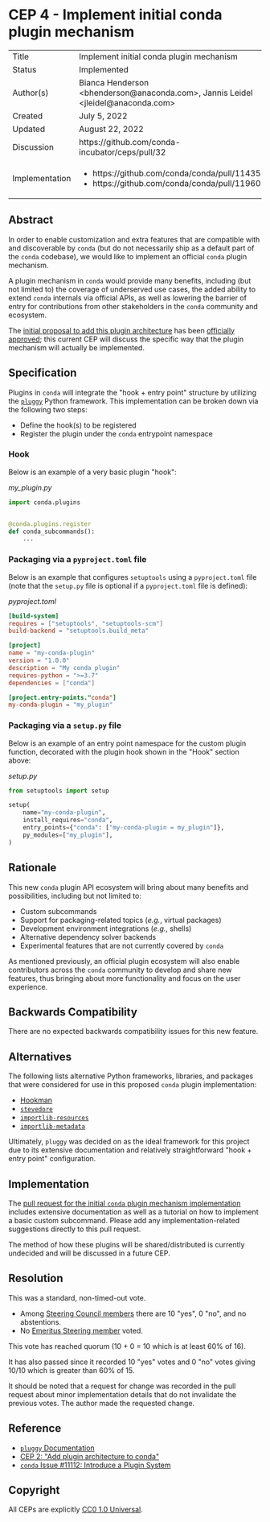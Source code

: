 # CEP 4 - Implement initial conda plugin mechanism

<table>
<tr><td> Title </td><td> Implement initial conda plugin mechanism </td>
<tr><td> Status </td><td> Implemented  </td></tr>
<tr><td> Author(s) </td><td> Bianca Henderson &lt;bhenderson@anaconda.com&gt;, Jannis Leidel &lt;jleidel@anaconda.com&gt; </td></tr>
<tr><td> Created </td><td> July 5, 2022 </td></tr>
<tr><td> Updated </td><td> August 22, 2022 </td></tr>
<tr><td> Discussion </td><td>https://github.com/conda-incubator/ceps/pull/32</td></tr>
<tr><td> Implementation </td><td><ul><li>https://github.com/conda/conda/pull/11435</li>
<li>https://github.com/conda/conda/pull/11960</li></ul></td></tr>
</table>

## Abstract

In order to enable customization and extra features that are compatible with and discoverable by `conda` (but do not necessarily ship as a default part of the `conda` codebase), we would like to implement an official `conda` plugin mechanism.

A plugin mechanism in `conda` would provide many benefits, including (but not limited to) the coverage of underserved use cases, the added ability to extend `conda` internals via official APIs, as well as lowering the barrier of entry for contributions from other stakeholders in the `conda` community and ecosystem.

The [initial proposal to add this plugin architecture](https://github.com/conda-incubator/ceps/blob/main/cep-0002.md) has been [officially approved](https://github.com/conda-incubator/ceps/issues/23); this current CEP will discuss the specific way that the plugin mechanism will actually be implemented.

## Specification

Plugins in `conda` will integrate the "hook + entry point" structure by utilizing the [`pluggy`](https://pluggy.readthedocs.io/en/stable/index.html) Python framework. This implementation can be broken down via the following two steps:

- Define the hook(s) to be registered
- Register the plugin under the `conda` entrypoint namespace


### Hook

Below is an example of a very basic plugin "hook":

_my_plugin.py_
```python
import conda.plugins


@conda.plugins.register
def conda_subcommands():
    ...
```

### Packaging via a `pyproject.toml` file


Below is an example that configures `setuptools` using a `pyproject.toml` file (note that the `setup.py` file is optional if a `pyproject.toml` file is defined):

_pyproject.toml_
```toml
[build-system]
requires = ["setuptools", "setuptools-scm"]
build-backend = "setuptools.build_meta"

[project]
name = "my-conda-plugin"
version = "1.0.0"
description = "My conda plugin"
requires-python = ">=3.7"
dependencies = ["conda"]

[project.entry-points."conda"]
my-conda-plugin = "my_plugin"
```


### Packaging via a `setup.py` file

Below is an example of an entry point namespace for the custom plugin function, decorated with the plugin hook shown in the "Hook" section above:

_setup.py_
```python
from setuptools import setup

setup(
    name="my-conda-plugin",
    install_requires="conda",
    entry_points={"conda": ["my-conda-plugin = my_plugin"]},
    py_modules=["my_plugin"],
)
```


## Rationale

This new `conda` plugin API ecosystem will bring about many benefits and possibilities, including but not limited to:

- Custom subcommands
- Support for packaging-related topics (_e.g._, virtual packages)
- Development environment integrations (_e.g._, shells)
- Alternative dependency solver backends
- Experimental features that are not currently covered by `conda`

As mentioned previously, an official plugin ecosystem will also enable contributors across the `conda` community to develop and share new features, thus bringing about more functionality and focus on the user experience.

## Backwards Compatibility

There are no expected backwards compatibility issues for this new feature.
<!-- ??? -->

## Alternatives

The following lists alternative Python frameworks, libraries, and packages that were considered for use in this proposed `conda` plugin implementation:

- [Hookman](https://github.com/ESSS/hookman)
- [`stevedore`](https://docs.openstack.org/stevedore/latest/)
- [`importlib-resources`](https://pypi.org/project/importlib-resources/)
- [`importlib-metadata`](https://pypi.org/project/importlib-metadata/)

Ultimately, `pluggy` was decided on as the ideal framework for this project due to its extensive documentation and relatively straightforward "hook + entry point" configuration.

## Implementation

The [pull request for the initial `conda` plugin mechanism implementation](https://github.com/conda/conda/pull/11435) includes extensive documentation as well as a tutorial on how to implement a basic custom subcommand. Please add any implementation-related suggestions directly to this pull request.

The method of how these plugins will be shared/distributed is currently undecided and will be discussed in a future CEP.

## Resolution

This was a standard, non-timed-out vote.

- Among [Steering Council members](https://github.com/conda-incubator/governance/blob/eaf59a5779dc1f678bee4453ceb92fd733e7306a/steering.csv) there are 10 "yes", 0 "no", and no abstentions.
- No [Emeritus Steering member](https://github.com/conda-incubator/governance/blob/eaf59a5779dc1f678bee4453ceb92fd733e7306a/emeritus.csv) voted.

This vote has reached quorum (10 + 0 = 10 which is at least 60% of 16).

It has also passed since it recorded 10 "yes" votes and 0 "no" votes giving 10/10 which is greater than 60% of 15.

It should be noted that a request for change was recorded in the pull request about minor implementation details that do not invalidate the previous votes. The author made the requested change.

## Reference

- [`pluggy` Documentation](https://pluggy.readthedocs.io/en/stable/index.html)
- [CEP 2: "Add plugin architecture to conda"](https://github.com/conda-incubator/ceps/blob/main/cep-0002.md)
- [`conda` Issue #11112: Introduce a Plugin System](https://github.com/conda/conda/issues/11112)

## Copyright

All CEPs are explicitly [CC0 1.0 Universal](https://creativecommons.org/publicdomain/zero/1.0/).
